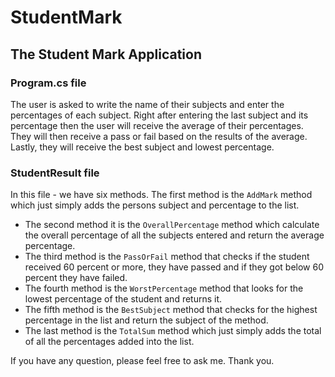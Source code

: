 # StudentMark
## The Student Mark Application
### Program.cs file
The user is asked to write the name of their subjects and enter the percentages of each subject. Right after entering the last subject and its percentage then the user will receive the average of their percentages. They will then receive a pass or fail based on the results of the average. Lastly, they will receive the best subject and lowest percentage. 
### StudentResult file
In this file - we have six methods. The first method is the `AddMark` method which just simply adds the persons subject and percentage to the list.
- The second method it is the `OverallPercentage` method which calculate the overall percentage of all the subjects entered and return the average percentage.
- The third method is the `PassOrFail` method that checks if the student received 60 percent or more, they have passed and if they got below 60 percent they have failed.
- The fourth method is the `WorstPercentage` method that looks for the lowest percentage of the student and returns it.
- The fifth method is the `BestSubject` method that checks for the highest percentage in the list and return the subject of the method.
- The last method is the `TotalSum` method which just simply adds the total of all the percentages added into the list.

If you have any question, please feel free to ask me.
Thank you.
